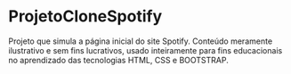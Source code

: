 # ProjetoCloneSpotify
Projeto que simula a página inicial do site Spotify. Conteúdo meramente ilustrativo e sem fins lucrativos, usado inteiramente para fins educacionais no aprendizado das tecnologias HTML, CSS e BOOTSTRAP.
